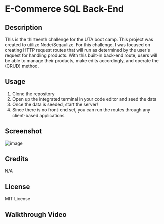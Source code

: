 # E-Commerce SQL Back-End

## Description
This is the thirteenth challenge for the UTA boot camp. This project was created to utilize Node/Seqaulize. For this challenge, I was focused on creating HTTP request routes that will run as determined by the user's request for handling products. With this built-in back-end route, users will be able to manage their products, make edits accordingly, and operate the (CRUD) method. 

## Usage 
1. Clone the repository
2. Open up the integrated terminal in your code editor and seed the data
3. Once the data is seeded, start the server!
4. Since there is no front-end set, you can run the routes through any client-based applications

## Screenshot 
![image](https://github.com/Jaek23/E-commerce-back-end-/assets/141678374/c384beca-b633-4f6d-86d9-05f9719e3dd0)

## Credits 
N/A

## License
MIT License 

## Walkthrough Video 

